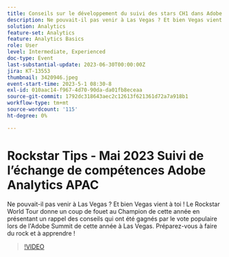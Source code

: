 ```yaml
---
title: Conseils sur le développement du suivi des stars CH1 dans Adobe Analytics APAC de mai 2023
description: Ne pouvait-il pas venir à Las Vegas ? Et bien Vegas vient à toi ! Le Rockstar World Tour donne un coup de fouet au Champion de cette année en présentant un rappel des conseils qui ont été gagnés par le vote populaire lors de l'Adobe Summit de cette année à Las Vegas. Préparez-vous à faire du rock et à apprendre !
solution: Analytics
feature-set: Analytics
feature: Analytics Basics
role: User
level: Intermediate, Experienced
doc-type: Event
last-substantial-update: 2023-06-30T00:00:00Z
jira: KT-13553
thumbnail: 3420946.jpeg
event-start-time: 2023-5-1 08:30-8
exl-id: 010aac14-f967-4d70-90da-da01fb8eceaa
source-git-commit: 1792dc318643aec2c12613f621361d72a7a918b1
workflow-type: tm+mt
source-wordcount: '115'
ht-degree: 0%

---
```


# Rockstar Tips - Mai 2023 Suivi de l’échange de compétences Adobe Analytics APAC

Ne pouvait-il pas venir à Las Vegas ? Et bien Vegas vient à toi ! Le Rockstar World Tour donne un coup de fouet au Champion de cette année en présentant un rappel des conseils qui ont été gagnés par le vote populaire lors de l&#39;Adobe Summit de cette année à Las Vegas. Préparez-vous à faire du rock et à apprendre !

>[!VIDEO](https://video.tv.adobe.com/v/3420946/?learn=on)
